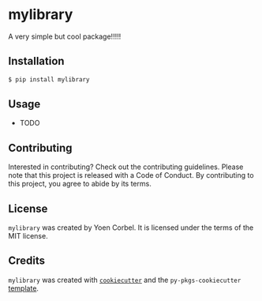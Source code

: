 # mylibrary

A very simple but cool package!!!!!

## Installation

```bash
$ pip install mylibrary
```

## Usage

- TODO

## Contributing

Interested in contributing? Check out the contributing guidelines. Please note that this project is released with a Code of Conduct. By contributing to this project, you agree to abide by its terms.

## License

`mylibrary` was created by Yoen Corbel. It is licensed under the terms of the MIT license.

## Credits

`mylibrary` was created with [`cookiecutter`](https://cookiecutter.readthedocs.io/en/latest/) and the `py-pkgs-cookiecutter` [template](https://github.com/py-pkgs/py-pkgs-cookiecutter).
